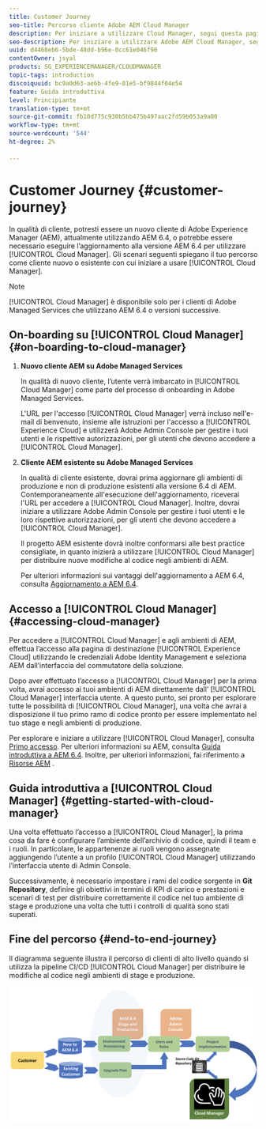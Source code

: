 ```yaml
---
title: Customer Journey
seo-title: Percorso cliente Adobe AEM Cloud Manager
description: Per iniziare a utilizzare Cloud Manager, segui questa pagina per saperne di più sul tuo percorso come cliente.
seo-description: Per iniziare a utilizzare Adobe AEM Cloud Manager, segui questa pagina per saperne di più sul tuo percorso come cliente.
uuid: d4468eb6-5bde-48dd-b96e-0cc61e046f96
contentOwner: jsyal
products: SG_EXPERIENCEMANAGER/CLOUDMANAGER
topic-tags: introduction
discoiquuid: bc9a0d63-ae6b-4fe9-81e5-bf9844f04e54
feature: Guida introduttiva
level: Principiante
translation-type: tm+mt
source-git-commit: fb10d775c930b5bb475b497aac2fd59b053a9a00
workflow-type: tm+mt
source-wordcount: '544'
ht-degree: 2%

---
```



# Customer Journey {#customer-journey}

In qualità di cliente, potresti essere un nuovo cliente di Adobe Experience Manager (AEM), attualmente utilizzando AEM 6.4, o potrebbe essere necessario eseguire l’aggiornamento alla versione AEM 6.4 per utilizzare [!UICONTROL Cloud Manager]. Gli scenari seguenti spiegano il tuo percorso come cliente nuovo o esistente con cui iniziare a usare [!UICONTROL Cloud Manager].

>[!NOTE]
>
>[!UICONTROL Cloud Manager] è disponibile solo per i clienti di Adobe Managed Services che utilizzano AEM 6.4 o versioni successive.

## On-boarding su [!UICONTROL Cloud Manager]{#on-boarding-to-cloud-manager}

1. **Nuovo cliente AEM su Adobe Managed Services**

   In qualità di nuovo cliente, l’utente verrà imbarcato in [!UICONTROL Cloud Manager] come parte del processo di onboarding in Adobe Managed Services.

   L&#39;URL per l&#39;accesso [!UICONTROL Cloud Manager] verrà incluso nell&#39;e-mail di benvenuto, insieme alle istruzioni per l&#39;accesso a [!UICONTROL Experience Cloud] e utilizzerà Adobe Admin Console per gestire i tuoi utenti e le rispettive autorizzazioni, per gli utenti che devono accedere a [!UICONTROL Cloud Manager].

1. **Cliente AEM esistente su Adobe Managed Services**

   In qualità di cliente esistente, dovrai prima aggiornare gli ambienti di produzione e non di produzione esistenti alla versione 6.4 di AEM. Contemporaneamente all&#39;esecuzione dell&#39;aggiornamento, riceverai l&#39;URL per accedere a [!UICONTROL Cloud Manager]. Inoltre, dovrai iniziare a utilizzare Adobe Admin Console per gestire i tuoi utenti e le loro rispettive autorizzazioni, per gli utenti che devono accedere a [!UICONTROL Cloud Manager].

   Il progetto AEM esistente dovrà inoltre conformarsi alle best practice consigliate, in quanto inizierà a utilizzare [!UICONTROL Cloud Manager] per distribuire nuove modifiche al codice negli ambienti di AEM.

   Per ulteriori informazioni sui vantaggi dell&#39;aggiornamento a AEM 6.4, consulta [Aggiornamento a AEM 6.4](https://helpx.adobe.com/experience-manager/6-4/sites/deploying/using/upgrade.html).

## Accesso a [!UICONTROL Cloud Manager] {#accessing-cloud-manager}

Per accedere a [!UICONTROL Cloud Manager] e agli ambienti di AEM, effettua l’accesso alla pagina di destinazione [!UICONTROL Experience Cloud] utilizzando le credenziali Adobe Identity Management e seleziona AEM dall’interfaccia del commutatore della soluzione.

Dopo aver effettuato l’accesso a [!UICONTROL Cloud Manager] per la prima volta, avrai accesso ai tuoi ambienti di AEM direttamente dall’ [!UICONTROL Cloud Manager] interfaccia utente. A questo punto, sei pronto per esplorare tutte le possibilità di [!UICONTROL Cloud Manager], una volta che avrai a disposizione il tuo primo ramo di codice pronto per essere implementato nel tuo stage e negli ambienti di produzione.

Per esplorare e iniziare a utilizzare [!UICONTROL Cloud Manager], consulta [Primo accesso](first-time-login.md). Per ulteriori informazioni su AEM, consulta [Guida introduttiva a AEM 6.4](https://helpx.adobe.com/experience-manager/6-4/sites/deploying/using/deploy.html). Inoltre, per ulteriori informazioni, fai riferimento a [Risorse AEM](https://www.adobe.com/marketing-cloud/experience-manager/resources.html?promoid=759X6WV8&amp;mv=other) .

## Guida introduttiva a [!UICONTROL Cloud Manager] {#getting-started-with-cloud-manager}

Una volta effettuato l’accesso a [!UICONTROL Cloud Manager], la prima cosa da fare è configurare l’ambiente dell’archivio di codice, quindi il team e i ruoli. In particolare, le appartenenze ai ruoli vengono assegnate aggiungendo l’utente a un profilo [!UICONTROL Cloud Manager] utilizzando l’interfaccia utente di Admin Console.

Successivamente, è necessario impostare i rami del codice sorgente in **Git Repository**, definire gli obiettivi in termini di KPI di carico e prestazioni e scenari di test per distribuire correttamente il codice nel tuo ambiente di stage e produzione una volta che tutti i controlli di qualità sono stati superati.

## Fine del percorso {#end-to-end-journey}

Il diagramma seguente illustra il percorso di clienti di alto livello quando si utilizza la pipeline CI/CD [!UICONTROL Cloud Manager] per distribuire le modifiche al codice negli ambienti di stage e produzione.

![](assets/screen_shot_2018-05-15at124004pm.png)

